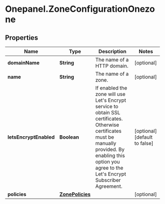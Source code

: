 # Onepanel.ZoneConfigurationOnezone

## Properties
Name | Type | Description | Notes
------------ | ------------- | ------------- | -------------
**domainName** | **String** | The name of a HTTP domain. | [optional] 
**name** | **String** | The name of a zone. | [optional] 
**letsEncryptEnabled** | **Boolean** | If enabled the zone will use Let&#39;s Encrypt service to obtain SSL certificates. Otherwise certificates must be manually provided. By enabling this option you agree to the Let&#39;s Encrypt Subscriber Agreement.  | [optional] [default to false]
**policies** | [**ZonePolicies**](ZonePolicies.md) |  | [optional] 



